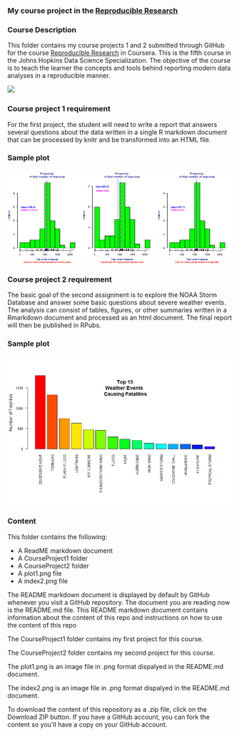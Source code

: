 ### My course project in the [Reproducible Research]("https://www.coursera.org/course/repdata")

### Course Description

This folder contains my course projects 1 and 2 submitted through GitHub for the course [Reproducible Research]("https://www.coursera.org/course/repdata") in Coursera. This is the fifth course in the Johns Hopkins Data Science Specialization. The objective of the course is to teach the learner the concepts and tools behind reporting modern data analyses in a reproducible manner.

[<img src="https://coursera-course-photos.s3.amazonaws.com/b2/e9388069b611e3ae92c39913bb30e0/ReportingData.jpg">](https://d3njjcbhbojbot.cloudfront.net/api/utilities/v1/imageproxy/)

### Course project 1 requirement

For the first project, the student will need to write a report that answers several questions about the data written in a single R markdown document that can be processed by knitr and be transformed into an HTML file.

### Sample plot

![Effects of Imputation on the mean and median](plot1.png)

### Course project 2 requirement

The basic goal of the second assignment is to explore the NOAA Storm Database and answer some basic questions about severe weather events. The analysis can consist of tables, figures, or other summaries written in a Rmarkdown document and processed as an html document. The final report will then be published in RPubs.

### Sample plot

![Top 15 Weather Events Causing Fatalities](index2.png)

### Content 

This folder contains the following:

- A ReadME markdown document
- A CourseProject1 folder
- A CourseProject2 folder
- A plot1.png file
- A index2.png file

The README markdown document is displayed by default by GitHub whenever you visit a GitHub repository. The document you are reading now is the README.md file. This README markdown document contains information about the content of this repo and instructions on how to use the content of this repo

The CourseProject1 folder contains my first project for this course.

The CourseProject2 folder contains my second project for this course.

The plot1.png is an image file in .png format dispalyed in the README.md document.

The index2.png is an image file in .png format dispalyed in the README.md document.

To download the content of this repository as a .zip file, click on the Download ZIP button. If you have a GitHub account, you can fork the content so you'll have a copy on your GitHub account.  
